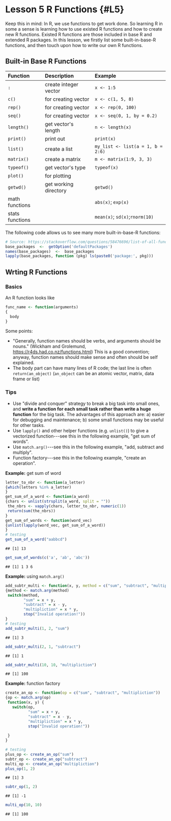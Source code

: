 # Lesson 5 R Functions {#L5}

Keep this in mind: In R, we use functions to get work done. So learning R in some a sense is learning how to use existed R functions and how to create new R functions. Existed R functions are those included in base R and extended R packages. In this lesson, we firstly list some built-in-base-R functions, and then touch upon how to write our own R functions.

## Built-in Base R Functions

Function       |Description           | Example
:--------------|:---------------------|:-------------
`:`            |create integer vector | `x <- 1:5`
`c()`          |for creating vector   | `x <- c(1, 5, 8)`
`rep()`        |for creating vector   | `x <- rep(0, 100)`
`seq()`        |for creating vector   | `x <- seq(0, 1, by = 0.2)`
`length()`     |get vector's length   | `n <- length(x)`
`print()`      |print out             | `print(x)`
`list()`       |create a list         | `my_list <- list(a = 1, b = 2:6)`
`matrix()`     |create a matrix       | `m <- matrix(1:9, 3, 3)`
`typeof()`     |get vector's type     | `typeof(x)`
`plot()`       |for plotting          |
`getwd()`      |get working directory | `getwd()`
math functions |                      | `abs(x)`; `exp(x)`
stats functions|                      | `mean(x)`; `sd(x)`;`rnorm(10)`

The following code allows us to see many more built-in-base-R functions:

```r
# Source: https://stackoverflow.com/questions/58476696/list-of-all-functions-in-base-r
base_packages  <-  getOption('defaultPackages')
names(base_packages)  <-  base_packages
lapply(base_packages, function (pkg) ls(paste0('package:', pkg)))
```


## Wrting R Functions

### Basics 

An R function looks like

```r
func_name <- function(arguments)
{
  body
}
```

Some points:

- "Generally, function names should be verbs, and arguments should be nouns." (Wickham and Grolemund, https://r4ds.had.co.nz/functions.html) This is a good convention; anyway, function names should make sense and often should be self explained.
- The body part can have many lines of R code; the last line is often `return(an_object)` (`an_object` can be an atomic vector, matrix, data frame or list) 

### Tips 

- Use "divide and conquer" strategy to break a big task into small ones, and **write a function for each small task rather than write a huge function** for the big task. The advantages of this approach are: a) easier for debugging and maintenance; b) some small functions may be useful for other tasks.
- Use `lapply()` and other helper functions (e.g. `unlist()`) to give a vectorized function---see this in the following example, "get sum of words".
- Use `match.arg()`---see this in the following example, "add, subtract and multiply".
- Function factory---see this in the following example, "create an operation".

**Example:** get sum of word

```r
letter_to_nbr <- function(a_letter) 
{which(letters %in% a_letter)
}
get_sum_of_a_word <- function(a_word)
{chars <- unlist(strsplit(a_word, split = ""))
 the_nbrs <- vapply(chars, letter_to_nbr, numeric(1))
 return(sum(the_nbrs))
}
get_sum_of_words <- function(word_vec)
{unlist(lapply(word_vec, get_sum_of_a_word))
}
# testing
get_sum_of_a_word("aabbcd")
```

```
## [1] 13
```

```r
get_sum_of_words(c('a', 'ab', 'abc'))
```

```
## [1] 1 3 6
```

**Example:** using `match.arg()`

```r
add_subtr_multi <- function(x, y, method = c("sum", "subtract", "multipliction"))
{method <- match.arg(method)
 switch(method,
        "sum" = x + y,
        "subtract" = x - y,
        "multipliction" = x * y,
        stop("Invalid operation!"))
}
# testing
add_subtr_multi(1, 2, "sum")
```

```
## [1] 3
```

```r
add_subtr_multi(2, 1, "subtract")
```

```
## [1] 1
```

```r
add_subtr_multi(10, 10, "multipliction")
```

```
## [1] 100
```


**Example:** function factory

```r
create_an_op <- function(op = c("sum", "subtract", "multipliction"))
{op <- match.arg(op)
 function(x, y) {
   switch(op,
          "sum" = x + y,
          "subtract" = x - y,
          "multipliction" = x * y,
          stop("Invalid operation!"))
           
 }
}

# testing
plus_op <- create_an_op("sum")
subtr_op <- create_an_op("subtract")
multi_op <- create_an_op("multipliction")
plus_op(1, 2)
```

```
## [1] 3
```

```r
subtr_op(1, 2)
```

```
## [1] -1
```

```r
multi_op(10, 10)
```

```
## [1] 100
```

